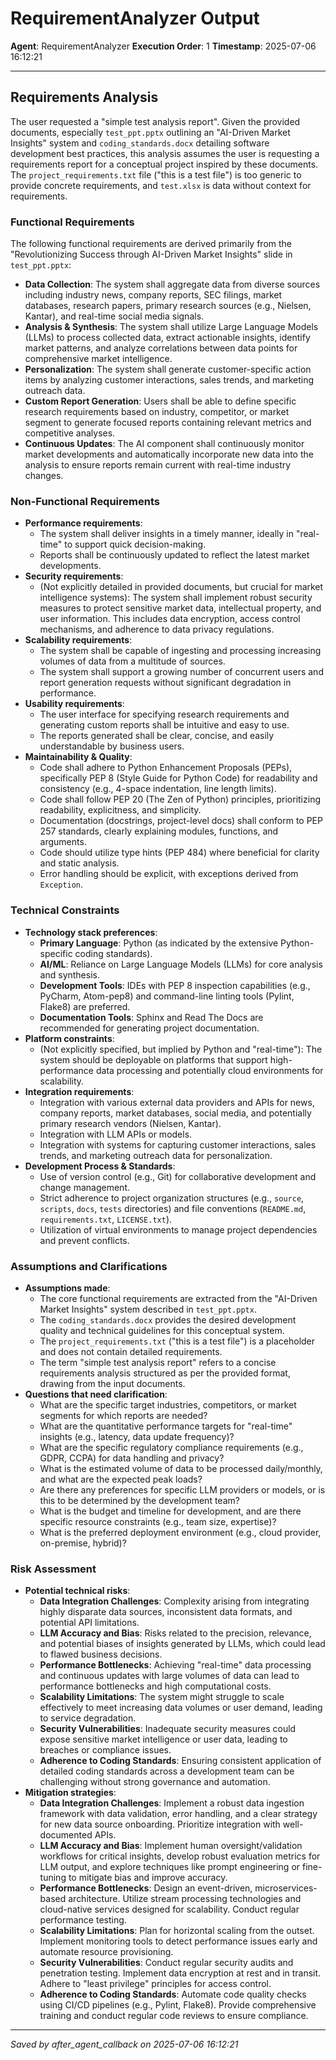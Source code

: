 # RequirementAnalyzer Output
**Agent**: RequirementAnalyzer
**Execution Order**: 1
**Timestamp**: 2025-07-06 16:12:21

---

## Requirements Analysis

The user requested a "simple test analysis report". Given the provided documents, especially `test_ppt.pptx` outlining an "AI-Driven Market Insights" system and `coding_standards.docx` detailing software development best practices, this analysis assumes the user is requesting a requirements report for a conceptual project inspired by these documents. The `project_requirements.txt` file ("this is a test file") is too generic to provide concrete requirements, and `test.xlsx` is data without context for requirements.

### Functional Requirements
The following functional requirements are derived primarily from the "Revolutionizing Success through AI-Driven Market Insights" slide in `test_ppt.pptx`:

*   **Data Collection**: The system shall aggregate data from diverse sources including industry news, company reports, SEC filings, market databases, research papers, primary research sources (e.g., Nielsen, Kantar), and real-time social media signals.
*   **Analysis & Synthesis**: The system shall utilize Large Language Models (LLMs) to process collected data, extract actionable insights, identify market patterns, and analyze correlations between data points for comprehensive market intelligence.
*   **Personalization**: The system shall generate customer-specific action items by analyzing customer interactions, sales trends, and marketing outreach data.
*   **Custom Report Generation**: Users shall be able to define specific research requirements based on industry, competitor, or market segment to generate focused reports containing relevant metrics and competitive analyses.
*   **Continuous Updates**: The AI component shall continuously monitor market developments and automatically incorporate new data into the analysis to ensure reports remain current with real-time industry changes.

### Non-Functional Requirements

*   **Performance requirements**:
    *   The system shall deliver insights in a timely manner, ideally in "real-time" to support quick decision-making.
    *   Reports shall be continuously updated to reflect the latest market developments.
*   **Security requirements**:
    *   (Not explicitly detailed in provided documents, but crucial for market intelligence systems): The system shall implement robust security measures to protect sensitive market data, intellectual property, and user information. This includes data encryption, access control mechanisms, and adherence to data privacy regulations.
*   **Scalability requirements**:
    *   The system shall be capable of ingesting and processing increasing volumes of data from a multitude of sources.
    *   The system shall support a growing number of concurrent users and report generation requests without significant degradation in performance.
*   **Usability requirements**:
    *   The user interface for specifying research requirements and generating custom reports shall be intuitive and easy to use.
    *   The reports generated shall be clear, concise, and easily understandable by business users.
*   **Maintainability & Quality**:
    *   Code shall adhere to Python Enhancement Proposals (PEPs), specifically PEP 8 (Style Guide for Python Code) for readability and consistency (e.g., 4-space indentation, line length limits).
    *   Code shall follow PEP 20 (The Zen of Python) principles, prioritizing readability, explicitness, and simplicity.
    *   Documentation (docstrings, project-level docs) shall conform to PEP 257 standards, clearly explaining modules, functions, and arguments.
    *   Code should utilize type hints (PEP 484) where beneficial for clarity and static analysis.
    *   Error handling should be explicit, with exceptions derived from `Exception`.

### Technical Constraints

*   **Technology stack preferences**:
    *   **Primary Language**: Python (as indicated by the extensive Python-specific coding standards).
    *   **AI/ML**: Reliance on Large Language Models (LLMs) for core analysis and synthesis.
    *   **Development Tools**: IDEs with PEP 8 inspection capabilities (e.g., PyCharm, Atom-pep8) and command-line linting tools (Pylint, Flake8) are preferred.
    *   **Documentation Tools**: Sphinx and Read The Docs are recommended for generating project documentation.
*   **Platform constraints**:
    *   (Not explicitly specified, but implied by Python and "real-time"): The system should be deployable on platforms that support high-performance data processing and potentially cloud environments for scalability.
*   **Integration requirements**:
    *   Integration with various external data providers and APIs for news, company reports, market databases, social media, and potentially primary research vendors (Nielsen, Kantar).
    *   Integration with LLM APIs or models.
    *   Integration with systems for capturing customer interactions, sales trends, and marketing outreach data for personalization.
*   **Development Process & Standards**:
    *   Use of version control (e.g., Git) for collaborative development and change management.
    *   Strict adherence to project organization structures (e.g., `source`, `scripts`, `docs`, `tests` directories) and file conventions (`README.md`, `requirements.txt`, `LICENSE.txt`).
    *   Utilization of virtual environments to manage project dependencies and prevent conflicts.

### Assumptions and Clarifications

*   **Assumptions made**:
    *   The core functional requirements are extracted from the "AI-Driven Market Insights" system described in `test_ppt.pptx`.
    *   The `coding_standards.docx` provides the desired development quality and technical guidelines for this conceptual system.
    *   The `project_requirements.txt` ("this is a test file") is a placeholder and does not contain detailed requirements.
    *   The term "simple test analysis report" refers to a concise requirements analysis structured as per the provided format, drawing from the input documents.
*   **Questions that need clarification**:
    *   What are the specific target industries, competitors, or market segments for which reports are needed?
    *   What are the quantitative performance targets for "real-time" insights (e.g., latency, data update frequency)?
    *   What are the specific regulatory compliance requirements (e.g., GDPR, CCPA) for data handling and privacy?
    *   What is the estimated volume of data to be processed daily/monthly, and what are the expected peak loads?
    *   Are there any preferences for specific LLM providers or models, or is this to be determined by the development team?
    *   What is the budget and timeline for development, and are there specific resource constraints (e.g., team size, expertise)?
    *   What is the preferred deployment environment (e.g., cloud provider, on-premise, hybrid)?

### Risk Assessment

*   **Potential technical risks**:
    *   **Data Integration Challenges**: Complexity arising from integrating highly disparate data sources, inconsistent data formats, and potential API limitations.
    *   **LLM Accuracy and Bias**: Risks related to the precision, relevance, and potential biases of insights generated by LLMs, which could lead to flawed business decisions.
    *   **Performance Bottlenecks**: Achieving "real-time" data processing and continuous updates with large volumes of data can lead to performance bottlenecks and high computational costs.
    *   **Scalability Limitations**: The system might struggle to scale effectively to meet increasing data volumes or user demand, leading to service degradation.
    *   **Security Vulnerabilities**: Inadequate security measures could expose sensitive market intelligence or user data, leading to breaches or compliance issues.
    *   **Adherence to Coding Standards**: Ensuring consistent application of detailed coding standards across a development team can be challenging without strong governance and automation.
*   **Mitigation strategies**:
    *   **Data Integration Challenges**: Implement a robust data ingestion framework with data validation, error handling, and a clear strategy for new data source onboarding. Prioritize integration with well-documented APIs.
    *   **LLM Accuracy and Bias**: Implement human oversight/validation workflows for critical insights, develop robust evaluation metrics for LLM output, and explore techniques like prompt engineering or fine-tuning to mitigate bias and improve accuracy.
    *   **Performance Bottlenecks**: Design an event-driven, microservices-based architecture. Utilize stream processing technologies and cloud-native services designed for scalability. Conduct regular performance testing.
    *   **Scalability Limitations**: Plan for horizontal scaling from the outset. Implement monitoring tools to detect performance issues early and automate resource provisioning.
    *   **Security Vulnerabilities**: Conduct regular security audits and penetration testing. Implement data encryption at rest and in transit. Adhere to "least privilege" principles for access control.
    *   **Adherence to Coding Standards**: Automate code quality checks using CI/CD pipelines (e.g., Pylint, Flake8). Provide comprehensive training and conduct regular code reviews to ensure compliance.

---
*Saved by after_agent_callback on 2025-07-06 16:12:21*
